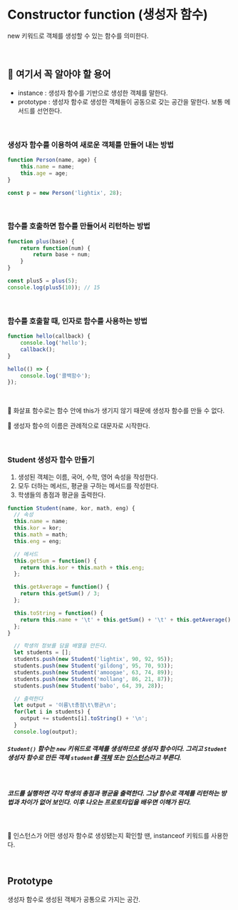 # Constructor function (생성자 함수)

new 키워드로 객체를 생성할 수 있는 함수를 의미한다.

<br />

## 📌 여기서 꼭 알아야 할 용어
- instance : 생성자 함수를 기반으로 생성한 객체를 말한다.
- prototype : 생성자 함수로 생성한 객체들이 공동으로 갖는 공간을 말한다. 보통 메서드를 선언한다.

<br/>

### 생성자 함수를 이용하여 새로운 객체를 만들어 내는 방법
   
```jsx
function Person(name, age) {
	this.name = name;
	this.age = age;
}

const p = new Person('lightix', 28);
```

<br />

### 함수를 호출하면 함수를 만들어서 리턴하는 방법
```jsx
function plus(base) {
	return function(num) {
		return base + num;
	}
}

const plus5 = plus(5);
console.log(plus5(10)); // 15
```

<br />

### 함수를 호출할 때, 인자로 함수를 사용하는 방법

```jsx
function hello(callback) {
	console.log('hello');
	callback();
}

hello(() => {
	console.log('콜백함수');
});
```

<br />

📌 화살표 함수로는 함수 안에 this가 생기지 않기 때문에 생성자 함수를 만들 수 없다.

📌 생성자 함수의 이름은 관례적으로 대문자로 시작한다.

<br />

### Student 생성자 함수 만들기
1. 생성된 객체는 이름, 국어, 수학, 영어 속성을 작성한다.
2. 모두 더하는 메서드, 평균을 구하는 메서드를 작성한다.
3. 학생들의 총점과 평균을 출력한다.

```jsx
function Student(name, kor, math, eng) {
  // 속성
  this.name = name;
  this.kor = kor;
  this.math = math;
  this.eng = eng;

  // 메서드
  this.getSum = function() {
    return this.kor + this.math + this.eng;
  };

  this.getAverage = function() {
    return this.getSum() / 3;
  };

  this.toString = function() {
    return this.name + '\t' + this.getSum() + '\t' + this.getAverage();
  };
}

  // 학생의 정보를 담을 배열을 만든다.
  let students = [];
  students.push(new Student('lightix', 90, 92, 95));
  students.push(new Student('gildong', 95, 70, 93));
  students.push(new Student('amoogae', 63, 74, 89));
  students.push(new Student('mollang', 86, 21, 87));
  students.push(new Student('babo', 64, 39, 28));

  // 출력한다
  let output = '이름\t총점\t\평균\n';
  for(let i in students) {
    output += students[i].toString() + '\n';
  }
  console.log(output);
```
##### `Student()` 함수는 `new` 키워드로 객체를 생성하므로 생성자 함수이다. 그리고 `Student` 생성자 함수로 만든 객체 `student`를 <u>객체</u> 또는 <u>인스턴스</u>라고 부른다.

<br />

##### 코드를 실행하면 각각 학생의 총점과 평균을 출력한다. 그냥 함수로 객체를 리턴하는 방법과 차이가 없어 보인다. 이후 나오는 프로토타입을 배우면 이해가 된다.

<br />

📌 인스턴스가 어떤 생성자 함수로 생성됐는지 확인할 땐, instanceof 키워드를 사용한다.

<br />

## Prototype
생성자 함수로 생성된 객체가 공통으로 가지는 공간.
